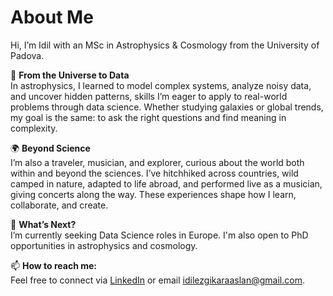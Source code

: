 # About Me

Hi, I’m Idil with an MSc in Astrophysics & Cosmology from the University of Padova.

🔭 **From the Universe to Data**  
In astrophysics, I learned to model complex systems, analyze noisy data, and uncover hidden patterns, skills I’m eager to apply to real-world problems through data science. Whether studying galaxies or global trends, my goal is the same: to ask the right questions and find meaning in complexity.

🌍 **Beyond Science**  
I’m also a traveler, musician, and explorer, curious about the world both within and beyond the sciences. I’ve hitchhiked across countries, wild camped in nature, adapted to life abroad, and performed live as a musician, giving concerts along the way. These experiences shape how I learn, collaborate, and create.

🚀 **What’s Next?**  
I’m currently seeking Data Science roles in Europe. I'm also open to PhD opportunities in astrophysics and cosmology.

📫 **How to reach me:**  
Feel free to connect via [LinkedIn](https://www.linkedin.com/in/idil-ezgi-karaaslan-93570b356) or email [idilezgikaraaslan@gmail.com](idilezgikaraaslan@gmail.com).


